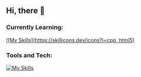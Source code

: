 ## Hi, there 👋

### Currently Learning: 
[![My Skills](https://skillicons.dev/icons?i=cpp, html5)](https://skillicons.dev)

### Tools and Tech: 
[![My Skills](https://skillicons.dev/icons?i=notion,obsidian)](https://skillicons.dev)

